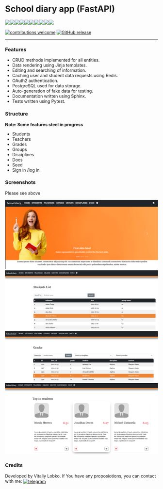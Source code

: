 # School diary app (FastAPI)

<img src="https://img.shields.io/badge/Python-black?style=for-the-badge&logo=python&logoColor=white"><img src="https://img.shields.io/badge/FastAPI-black?style=for-the-badge&logo=fastapi&logoColor=white"><img src="https://img.shields.io/badge/Postgresql-black?style=for-the-badge&logo=postgresql&logoColor=white"><img src="https://img.shields.io/badge/SqlAlchemy-black?style=for-the-badge&logo=SqlAlchemy&logoColor=white"><img src="https://img.shields.io/badge/Alembic-black?style=for-the-badge&logo=alembic&logoColor=white"><img src="https://img.shields.io/badge/Redis-black?style=for-the-badge&logo=redis&logoColor=white"><img src="https://img.shields.io/badge/jinja-black?style=for-the-badge&logo=jinja&logoColor=white"><img src="https://img.shields.io/badge/html5-black?style=for-the-badge&logo=html5&logoColor=white"><img src="https://img.shields.io/badge/CSS3-black?style=for-the-badge&logo=CSS3&logoColor=white"><img src="https://img.shields.io/badge/bootstrap-black?style=for-the-badge&logo=bootstrap&logoColor=white">

[![contributions welcome](https://img.shields.io/badge/contributions-welcome-brightgreen.svg?style=flat)](https://github.com/VitaliyLobko/school_diary/issues)
[![GitHub release](https://img.shields.io/github/release/VitaliyLobko/school_diary/all.svg)](https://github.com/VitaliyLobko/school_diary/releases)

---
### Features
- CRUD methods implemented for all entities.
- Data rendering using Jinja templates.
- Editing and searching of information.
- Caching user and student data requests using Redis.
- OAuth2 authentication.
- PostgreSQL used for data storage.
- Auto-generation of fake data for testing.
- Documentation written using Sphinx.
- Tests written using Pytest.

### Structure
<b>Note: Some features steel in progress</b>
- Students
- Teachers
- Grades
- Groups
- Disciplines
- Docs
- Seed
- Sign in /log in

### Screenshots
Please see above

![home.png](static/img/home.png)
![img_6.png](static/img/img_6.png)
![img_5.png](static/img/img_5.png)
![img_7.png](static/img/img_7.png)
### Credits
Developed by Vitaliy Lobko. 
If You have any proposiotions, you can contact with me:
<a href="https://t.me/MrLakin" target="blank"><img align="center" src="https://upload.wikimedia.org/wikipedia/commons/thumb/8/83/Telegram_2019_Logo.svg/768px-Telegram_2019_Logo.svg.png?20220331104809" alt="telegram" height="30" width="30" /></a>

